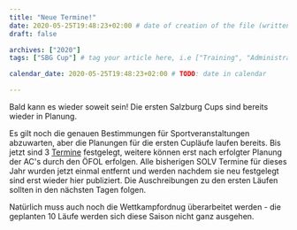 ```yaml
---
title: "Neue Termine!"
date: 2020-05-25T19:48:23+02:00 # date of creation of the file (written)
draft: false

archives: ["2020"]
tags: ["SBG Cup"] # tag your article here, i.e ["Training", "Administratives"]

calendar_date: 2020-05-25T19:48:23+02:00 # TODO: date in calendar

---
```


Bald kann es wieder soweit sein! Die ersten Salzburg Cups sind bereits wieder in Planung.

<!--more-->

Es gilt noch die genauen Bestimmungen für Sportveranstaltungen abzuwarten, aber die Planungen für die ersten Cupläufe laufen bereits. Bis jetzt sind 3 [Termine](/termine) festgelegt, weitere können erst nach erfolgter Planung der AC's durch den ÖFOL erfolgen. Alle bisherigen SOLV Termine für dieses Jahr wurden jetzt einmal entfernt und werden nachdem sie neu festgelegt sind erst wieder hier publiziert. Die Auschreibungen zu den ersten Läufen sollten in den nächsten Tagen folgen.

Natürlich muss auch noch die Wettkampfordnug überarbeitet werden - die geplanten 10 Läufe werden sich diese Saison nicht ganz ausgehen.